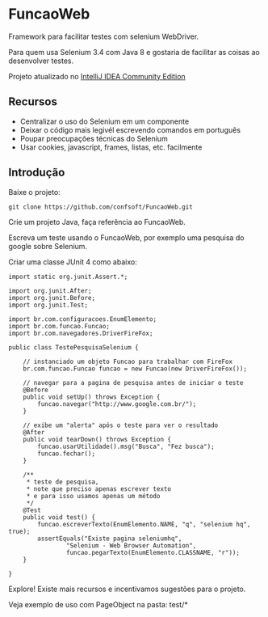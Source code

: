 FuncaoWeb
=========

Framework para facilitar testes com selenium WebDriver.

Para quem usa Selenium 3.4 com Java 8 e gostaria de facilitar as coisas ao desenvolver testes.

Projeto atualizado no [IntelliJ IDEA Community Edition](https://www.jetbrains.com/idea/download/)

Recursos
--------

* Centralizar o uso do Selenium em um componente
* Deixar o código mais legivél escrevendo comandos em português
* Poupar preocupações técnicas do Selenium
* Usar cookies, javascript, frames, listas, etc. facilmente

Introdução
----------

Baixe o projeto:

    git clone https://github.com/confsoft/FuncaoWeb.git

Crie um projeto Java, faça referência ao FuncaoWeb.

Escreva um teste usando o FuncaoWeb, por exemplo uma pesquisa do google sobre Selenium.

Criar uma classe JUnit 4 como abaixo:

	import static org.junit.Assert.*;

	import org.junit.After;
	import org.junit.Before;
	import org.junit.Test;

	import br.com.configuracoes.EnumElemento;
	import br.com.funcao.Funcao;
	import br.com.navegadores.DriverFireFox;

	public class TestePesquisaSelenium {

		// instanciado um objeto Funcao para trabalhar com FireFox
		br.com.funcao.Funcao funcao = new Funcao(new DriverFireFox());
	
		// navegar para a pagina de pesquisa antes de iniciar o teste
		@Before
		public void setUp() throws Exception {
			funcao.navegar("http://www.google.com.br/");
		}

		// exibe um "alerta" após o teste para ver o resultado
		@After
		public void tearDown() throws Exception {
			funcao.usarUtilidade().msg("Busca", "Fez busca");
			funcao.fechar();
		}

		/**
		 * teste de pesquisa,
		 * note que preciso apenas escrever texto 
		 * e para isso usamos apenas um método
		 */
		@Test
		public void test() {
			funcao.escreverTexto(EnumElemento.NAME, "q", "selenium hq", true);
			assertEquals("Existe pagina seleniumhq", 
					"Selenium - Web Browser Automation", 
					funcao.pegarTexto(EnumElemento.CLASSNAME, "r"));
		}

	}

Explore! Existe mais recursos e incentivamos sugestões para o projeto.

Veja exemplo de uso com PageObject na pasta: test/*
